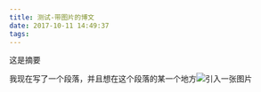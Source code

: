 ```yaml
---
title: 测试-带图片的博文
date: 2017-10-11 14:49:37
tags:
---
```

这是摘要
<!--more-->
我现在写了一个段落，并且想在这个段落的某一个地方![](img27.jpg)引入一张图片